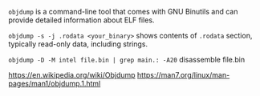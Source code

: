 
`objdump` is a command-line tool that comes with GNU Binutils and can provide detailed information about ELF files.

`objdump -s -j .rodata <your_binary>` shows contents of `.rodata` section, typically read-only data, including strings.

`objdump -D -M intel file.bin | grep main.: -A20` disassemble file.bin

https://en.wikipedia.org/wiki/Objdump
https://man7.org/linux/man-pages/man1/objdump.1.html
